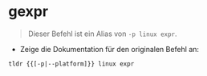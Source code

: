 # gexpr

> Dieser Befehl ist ein Alias von `-p linux expr`.

- Zeige die Dokumentation für den originalen Befehl an:

`tldr {{[-p|--platform]}} linux expr`
